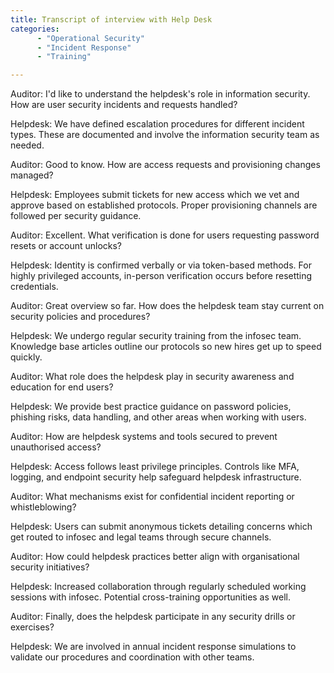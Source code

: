 ```yaml
---
title: Transcript of interview with Help Desk
categories:
      - "Operational Security"
      - "Incident Response"
      - "Training"

---
```


Auditor: I'd like to understand the helpdesk's role in information security. How are user security incidents and requests handled?

Helpdesk: We have defined escalation procedures for different incident types. These are documented and involve the information security team as needed.

Auditor: Good to know. How are access requests and provisioning changes managed?

Helpdesk: Employees submit tickets for new access which we vet and approve based on established protocols. Proper provisioning channels are followed per security guidance.

Auditor: Excellent. What verification is done for users requesting password resets or account unlocks?

Helpdesk: Identity is confirmed verbally or via token-based methods. For highly privileged accounts, in-person verification occurs before resetting credentials.

Auditor: Great overview so far. How does the helpdesk team stay current on security policies and procedures?

Helpdesk: We undergo regular security training from the infosec team. Knowledge base articles outline our protocols so new hires get up to speed quickly.

Auditor: What role does the helpdesk play in security awareness and education for end users?

Helpdesk: We provide best practice guidance on password policies, phishing risks, data handling, and other areas when working with users.

Auditor: How are helpdesk systems and tools secured to prevent unauthorised access?

Helpdesk: Access follows least privilege principles. Controls like MFA, logging, and endpoint security help safeguard helpdesk infrastructure.

Auditor: What mechanisms exist for confidential incident reporting or whistleblowing?

Helpdesk: Users can submit anonymous tickets detailing concerns which get routed to infosec and legal teams through secure channels.

Auditor: How could helpdesk practices better align with organisational security initiatives?

Helpdesk: Increased collaboration through regularly scheduled working sessions with infosec. Potential cross-training opportunities as well.

Auditor: Finally, does the helpdesk participate in any security drills or exercises?

Helpdesk: We are involved in annual incident response simulations to validate our procedures and coordination with other teams.